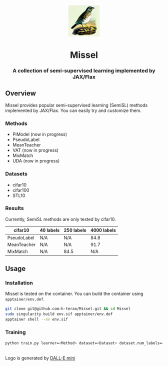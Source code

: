 <p align="center">
    <br>
    <img src="./figures/logo.png" height="100" width="100"/>
    <br>
</p>

<h1 align="center">Missel</h1>
<h3 align="center">A collection of semi-supervised learning implemented by JAX/Flax</h3>

## Overview

Missel provides popular semi-supervised learning (SemiSL) methods implemented by JAX/Flax. You can easily try and customize them.

### Methods
- PiModel (now in progress)
- PseudoLabel
- MeanTeacher
- VAT (now in progress)
- MixMatch
- UDA (now in progress)

### Datasets
- cifar10
- cifar100
- STL10

### Results
Currently, SemiSL methods are only tested by cifar10.

| cifar10 | 40 labels | 250 labels | 4000 labels |
| ---- | ---- | ---- | ---- |
| PseudoLabel | N/A | N/A | 84.8 |
| MeanTeacher | N/A | N/A | 91.7 |
| MixMatch | N/A | 84.5 | N/A |

## Usage

### Installation

Missel is tested on the container.
You can build the container using `apptainer/env.def`.

```sh
git clone git@github.com:h-terao/Missel.git && cd Missel
sudo singularity build env.sif apptainer/env.def
apptainer shell --nv env.sif
```

### Training

```bash
python train.py learner=<Method> dataset=<Dataset> dataset.num_labels=<Number of labeled data> <Other configuration>
```

<br>

<footer>
Logo is generated by <a target="_blank" href="https://huggingface.co/spaces/dalle-mini/dalle-mini">DALL-E mini</a>
</footer>